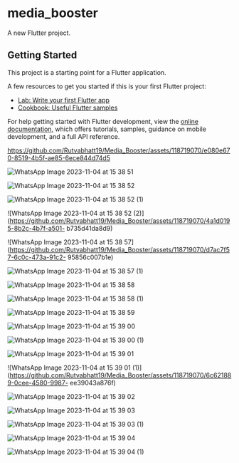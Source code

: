 # media_booster

A new Flutter project.

## Getting Started

This project is a starting point for a Flutter application.

A few resources to get you started if this is your first Flutter project:

- [Lab: Write your first Flutter app](https://docs.flutter.dev/get-started/codelab)
- [Cookbook: Useful Flutter samples](https://docs.flutter.dev/cookbook)

For help getting started with Flutter development, view the
[online documentation](https://docs.flutter.dev/), which offers tutorials,
samples, guidance on mobile development, and a full API reference.



https://github.com/Rutvabhatt19/Media_Booster/assets/118719070/e080e670-8519-4b5f-ae85-6ece844d74d5



![WhatsApp Image 2023-11-04 at 15 38 51](https://github.com/Rutvabhatt19/Media_Booster/assets/118719070/5585c0f8-44c9-4c17-9a84-623bc847c7f7)

![WhatsApp Image 2023-11-04 at 15 38 52](https://github.com/Rutvabhatt19/Media_Booster/assets/118719070/a690b34c-91f9-4041-910e-91effacefd82)

![WhatsApp Image 2023-11-04 at 15 38 52 (1)](https://github.com/Rutvabhatt19/Media_Booster/assets/118719070/a555e7e3-4870-44c2-b96d-8f7ba2d9c49f)

![WhatsApp Image 2023-11-04 at 15 38 52 (2)](https://github.com/Rutvabhatt19/Media_Booster/assets/118719070/4a1d0195-8b2c-4b7f-a501-
b735d41da8d9)

![WhatsApp Image 2023-11-04 at 15 38 57](https://github.com/Rutvabhatt19/Media_Booster/assets/118719070/d7ac7f57-6c0c-473a-91c2-
95856c007b1e)

![WhatsApp Image 2023-11-04 at 15 38 57 (1)](https://github.com/Rutvabhatt19/Media_Booster/assets/118719070/fa0280e2-cb87-484f-b64a-49d6570a1609)

![WhatsApp Image 2023-11-04 at 15 38 58](https://github.com/Rutvabhatt19/Media_Booster/assets/118719070/89c0aa46-1dc5-4ebe-b9b8-76e5652a47a1)

![WhatsApp Image 2023-11-04 at 15 38 58 (1)](https://github.com/Rutvabhatt19/Media_Booster/assets/118719070/c454b65d-641c-43e2-af54-6f8d62e84e19)

![WhatsApp Image 2023-11-04 at 15 38 59](https://github.com/Rutvabhatt19/Media_Booster/assets/118719070/d1eebb96-689c-4875-9f6f-f3f72abc4460)

![WhatsApp Image 2023-11-04 at 15 39 00](https://github.com/Rutvabhatt19/Media_Booster/assets/118719070/2b2d07d8-3701-4817-a9b6-a124786cd207)

![WhatsApp Image 2023-11-04 at 15 39 00 (1)](https://github.com/Rutvabhatt19/Media_Booster/assets/118719070/d1ec7141-769b-4468-8e7f-ae64f892ccec)

![WhatsApp Image 2023-11-04 at 15 39 01](https://github.com/Rutvabhatt19/Media_Booster/assets/118719070/f6b11bab-0492-4c55-ac6e-c30f8e89deff)

![WhatsApp Image 2023-11-04 at 15 39 01 (1)](https://github.com/Rutvabhatt19/Media_Booster/assets/118719070/6c621889-0cee-4580-9987-
ee39043a876f)

![WhatsApp Image 2023-11-04 at 15 39 02](https://github.com/Rutvabhatt19/Media_Booster/assets/118719070/03144c2c-8916-4cea-8645-8ec45028adc5)

![WhatsApp Image 2023-11-04 at 15 39 03](https://github.com/Rutvabhatt19/Media_Booster/assets/118719070/83213d88-66b7-4633-96c1-bc23ad0ccb9b)

![WhatsApp Image 2023-11-04 at 15 39 03 (1)](https://github.com/Rutvabhatt19/Media_Booster/assets/118719070/130a2a46-613f-48bd-a2fc-53fb6a1af9cc)

![WhatsApp Image 2023-11-04 at 15 39 04](https://github.com/Rutvabhatt19/Media_Booster/assets/118719070/99243fc6-6ca9-43d3-a2e9-9a6406a85645)

![WhatsApp Image 2023-11-04 at 15 39 04 (1)](https://github.com/Rutvabhatt19/Media_Booster/assets/118719070/f52c2647-ec60-405d-a515-3c62d46ce6b3)
